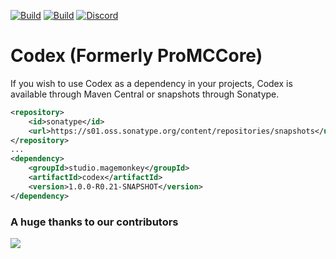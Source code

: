 [![Build](https://github.com/promcteam/codex/actions/workflows/release.yml/badge.svg?branch=main)](https://s01.oss.sonatype.org/content/repositories/releases/studio/magemonkey/codex/1.0.0-R0.21-SNAPSHOT)
[![Build](https://github.com/promcteam/codex/actions/workflows/devbuild.yml/badge.svg?branch=dev)](https://s01.oss.sonatype.org/content/repositories/snapshots/studio/magemonkey/codex/1.0.0-R0.21-SNAPSHOT)
[![Discord](https://dcbadge.vercel.app/api/server/6UzkTe6RvW?style=flat)](https://discord.gg/6UzkTe6RvW)

# Codex (Formerly ProMCCore)

If you wish to use Codex as a dependency in your projects, Codex is available through Maven Central
or snapshots through Sonatype.

```xml
<repository>
    <id>sonatype</id>
    <url>https://s01.oss.sonatype.org/content/repositories/snapshots</url>
</repository>
...
<dependency>
    <groupId>studio.magemonkey</groupId>
    <artifactId>codex</artifactId>
    <version>1.0.0-R0.21-SNAPSHOT</version>
</dependency>
```

### A huge thanks to our contributors

<a href="https://github.com/promcteam/codex/graphs/contributors">
<img src="https://contrib.rocks/image?repo=promcteam/codex" />
</a>